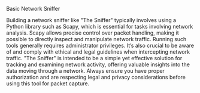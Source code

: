Basic Network Sniffer

Building a network sniffer like "The Sniffer" typically involves using a Python library such as Scapy, which is essential for tasks involving network analysis. Scapy allows precise control over packet handling, making it possible to directly inspect and manipulate network traffic. Running such tools generally requires administrator privileges. It’s also crucial to be aware of and comply with ethical and legal guidelines when intercepting network traffic. "The Sniffer" is intended to be a simple yet effective solution for tracking and examining network activity, offering valuable insights into the data moving through a network. Always ensure you have proper authorization and are respecting legal and privacy considerations before using this tool for packet capture.
